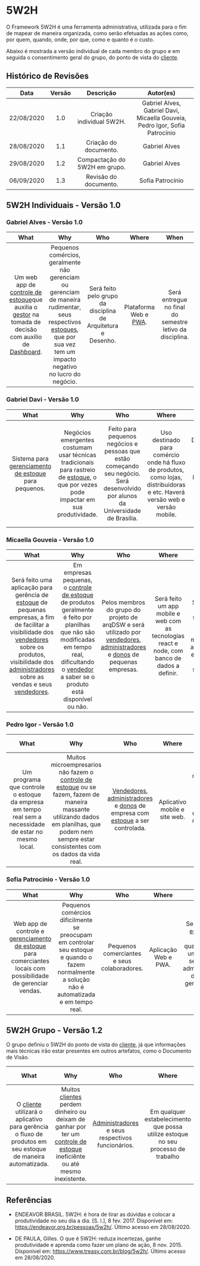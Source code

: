 # 5W2H

O Framework 5W2H é uma ferramenta administrativa, utilizada para o fim de mapear de maneira organizada, como serão efetuadas as ações como, por quem, quando, onde, por que, como e quanto é o custo.

Abaixo é mostrada a versão individual de cada membro do grupo e em seguida o consentimento geral do grupo, do ponto de vista do [cliente](Modeling/objeto?id=usuário).

## Histórico de Revisões

|    Data    | Versão |         Descrição         |           Autor(es)            |
| :--------: | :----: | :-----------------------: | :----------------------------: |
| 22/08/2020 |  1.0   |  Criação individual 5W2H.  | Gabriel Alves, Gabriel Davi, Micaella Gouveia, Pedro Igor, Sofia Patrocínio |
| 28/08/2020 |  1.1   |  Criação do documento.  | Gabriel Alves | 
| 29/08/2020 |  1.2   |  Compactação do 5W2H em grupo. | Gabriel Alves |
| 06/09/2020 |  1.3   |  Revisão do documento. | Sofia Patrocínio |


## 5W2H Individuais - Versão 1.0

### Gabriel Alves - Versão 1.0

| What | Why | Who | Where | When | How | How Much|
| :---:| :---:| :---:| :---:| :---:| :---:| :---:|
| Um web app de [controle de estoque](Modeling/verbo?id=Controle-de-Estoque)que auxilia o [gestor](Modeling/objeto?id=Owner) na tomada de decisão com auxílio de [Dashboard](Modeling/objeto?id=Dashboard). | Pequenos comércios, geralmente não gerenciam ou gerenciam de maneira rudimentar, seus respectivos [estoques](Modeling/objeto?id=Estoque), que por sua vez tem um impacto negativo no lucro do negócio. | Será feito pelo grupo da disciplina de Arquitetura e Desenho. | Plataforma Web e [PWA](Modeling/objeto?id=PWA). | Será entregue no final do semestre letivo da disciplina. | Através do  [navegador](Modeling/objeto?id=Navegador) e dispositívos mobile. | Para os [usuários](Modeling/objeto?id=usuário)  inicialmente gratuito, e para o desenvolvimento possíveis custos de host dos serviços. |

### Gabriel Davi - Versão 1.0

| What | Why | Who | Where | When | How | How Much|
| :---:| :---:| :---:| :---:| :---:| :---:| :---:|
| Sistema para [gerenciamento de estoque](Modeling/verbo?id=Controle-de-Estoque) para pequenos.| Negócios emergentes costumam usar técnicas tradicionais para rastreio de [estoque](Modeling/objeto?id=Estoque), o que por vezes pode impactar em sua produtividade. |Feito para pequenos negócios e pessoas que estão começando seu negócio. Será desenvolvido por alunos da Universidade de Brasília. | Uso destinado para comércio onde há fluxo de produtos, como lojas, distribuidoras e etc. Haverá versão web e versão mobile.|Desenvolvimento previsto para o segundo semestre de 2020. Seu lançamento está previsto para o primeiro semestre de 2021. | Utilizaremos ferramentas de desenvolvimento web, mobile e para api utilizaremos o rest. | Seu custo será variável, contabilizado de acordo com o número de funcionários que serão cadastrados na aplicação e o tamanho do estoque que será administrado. |

### Micaella Gouveia - Versão 1.0

| What | Why | Who | Where | When | How | How Much|
| :---:| :---:| :---:| :---:| :---:| :---:| :---:|
| Será feito uma aplicação para gerência de [estoque](Modeling/objeto?id=Estoque) de pequenas empresas, a fim de facilitar a visibilidade dos [vendedores](Modeling/objeto?id=Seller) sobre os produtos, visibilidade dos [administradores](Modeling/objeto?id=Admin) sobre as vendas e seus [vendedores](Modeling/objeto?id=Seller). | Em empresas pequenas, o [controle de estoque](Modeling/verbo?id=Controle-de-Estoque) de produtos geralmente é feito por planilhas que não são modificadas em tempo real, dificultando o [vendedor](Modeling/objeto?id=Seller) a saber se o produto está disponível ou não. | Pelos membros do grupo do projeto de arqDSW e será utilizado por [vendedores](Modeling/objeto?id=Seller), [administradores](Modeling/objeto?id=Admin) e [donos](Modeling/objeto?id=Owner) de pequenas empresas. | Será feito um app mobile e web com as tecnologias react e node, com banco de dados a definir. | Será feito no 2o semestre de 2020 pela matéria de arquitetura e desenho de software. | O aplicativo funcionará como um visualizador de [estoque](Modeling/objeto?id=Estoque), além de gestão do [estoque](Modeling/objeto?id=Estoque), em que o [vendedor](Modeling/objeto?id=Seller) poderá [remover itens](Modeling/verbo?id=Baixa-em-Produto) do [estoque](Modeling/objeto?id=Estoque) assim que são vendidos. | Para desenvolver, pretendemos utilizar plataformas open source, porém podem existir custos de hospedagem de banco de serviços. Para o [cliente](Modeling/objeto?id=usuário), será um aplicativo grátis. |

### Pedro Igor - Versão 1.0

| What | Why | Who | Where | When | How | How Much|
| :---:| :---:| :---:| :---:| :---:| :---:| :---:|
| Um programa que controle o estoque da empresa em tempo real sem a necessidade de estar no mesmo local. | Muitos microempresarios não fazem o [controle de estoque](Modeling/verbo?id=Controle-de-Estoque) ou se fazem, fazem de maneira massante utilizando dados em planilhas, que podem nem sempre estar consistentes com os dados da vida real. | [Vendedores](Modeling/objeto?id=Seller), [administradores](Modeling/objeto?id=Admin) e [donos](Modeling/objeto?id=Owner) de empresa com [estoque](Modeling/objeto?id=Estoque) a ser controlada. | Aplicativo mobile e site web. | Quando for necessário informar que há [estoque](Modeling/objeto?id=Estoque) novo e quando for necessario [remover](Modeling/verbo?id=Baixa-em-Produto) uma unidade de um produto. | Utilizando métodos de gestão de projeto e tecnologias de software. | Não haverá custo para o [cliente](Modeling/objeto?id=usuário). |

### Sofia Patrocinio - Versão 1.0

| What | Why | Who | Where | When | How | How Much|
| :---:| :---:| :---:| :---:| :---:| :---:| :---:|
| Web app de controle e [gerenciamento de estoque](Modeling/verbo?id=Controle-de-Estoque) para comerciantes locais com possibilidade de gerenciar vendas. | Pequenos comércios dificilmente se preocupam em controlar seu estoque e quando o fazem normalmente a solução não é automatizada e em tempo real. | Pequenos comerciantes e seus colaboradores. | Aplicação Web e PWA. | Sempre que o [estoque](Modeling/objeto?id=Estoque) for reposto, quando efetuar uma venda e sempre que administradores desejarem gerenciar seus dados. | Através do [navegador](Modeling/objeto?id=Navegador), efetuando vendas, adicionadno estoque e colaboradores. | A aplicação cobrará cstos mensais referentes a manutenção do servidor e serviços de host. |


## 5W2H Grupo - Versão 1.2

O grupo definiu o 5W2H do ponto de vista do [cliente](Modeling/objeto?id=usuário), já que informações mais técnicas irão estar presentes em outros artefatos, como o Documento de Visão.

| What | Why | Who | Where | When | How | How Much|
| :---:| :---:| :---:| :---:| :---:| :---:| :---:|
| O [cliente](Modeling/objeto?id=usuário) utilizará o aplicativo para gerência o fluxo de produtos em seu estoque de maneira automatizada. | Muitos [clientes](Modeling/objeto?id=usuário) perdem dinheiro ou deixam de ganhar por ter um [controle de estoque](Modeling/verbo?id=Controle-de-Estoque) ineficiênte ou até mesmo inexistente. | [Administradores](Modeling/objeto?id=Admin) e seus respectivos funcionários. | Em qualquer estabelecimento que possa utilize estoque no seu processo de trabalho | Será possível acesso 24 horas por dia, 7 dias por semana, salvo em condições de manutenção programada. | Poderá ser acessado em dispositivos eletrônicos com acesso a internet, como smartphones e computadores. | Versão básica, gratuita. Versão Pro, paga. |

## Referências

- ENDEAVOR BRASIL. 5W2H: é hora de tirar as dúvidas e colocar a produtividade no seu dia a dia. [S. l.], 8 fev. 2017. Disponível em: https://endeavor.org.br/pessoas/5w2h/. Último acesso em 28/08/2020.

- DE PAULA, Gilles. O que é 5W2H: reduza incertezas, ganhe produtividade e aprenda como fazer um plano de ação, 8 nov. 2015. Disponível em: https://www.treasy.com.br/blog/5w2h/. Último acesso em 28/08/2020.